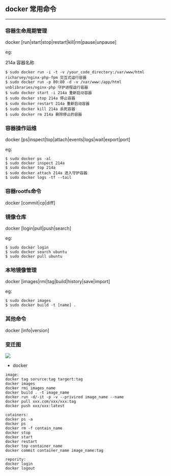 ## docker 常用命令

***

### 容器生命周期管理
docker [run|start|stop|restart|kill|rm|pause|unpause]

eg:

214a 容器名称
```
$ sudo docker run -i -t -v /your_code_directory:/var/www/html richarvey/nginx-php-fpm 交互式运行容器
$ sudo docker run -p 80:80 -d -v /var/www:/app/html unblibraries/nginx-php 守护进程运行容器
$ sudo docker start -i 214a 重新启动容器
$ sudo docker stop 214a 停止容器
$ sudo docker restart 214a 重新启动容器
$ sudo docker kill 214a 杀死容器
$ sudo docker rm 214a 删除停止的容器
```
### 容器操作运维
docker [ps|inspect|top|attach|events|logs|wait|export|port]

eg:
```
$ sudo docker ps -al
$ sudo docker inspect 214a
$ sudo docker top 214a
$ sudo docker attach 214a 进入守护容器
$ sudo docker logs -tf --tail
```
### 容器rootfs命令
docker [commit|cp|diff]
### 镜像仓库
docker [login|pull|push|search]

eg:
```
$ sudo docker login
$ sudo docker search ubuntu
$ sudo docker pull ubuntu
```
### 本地镜像管理 
docker [images|rmi|tag|build|history|save|import]

eg:
```
$ sudo docker images
$ sudo docker build -t [name] .
```
### 其他命令
docker [info|version]
### 变迁图
![](https://sfault-image.b0.upaiyun.com/404/256/404256463-545a1d114c535_articlex)

- docker
```
image:
docker tag sorurce:tag targert:tag
docker images
docker rmi images_name
docker build . -t image_name
docker run -d/-it -p -v --privired image_name --name
docker pull xxx.com/xxx/xxx:tag
docker push xxx/xxx:latest

cotainers:
docker ps -a
docker ps
docker rm -f contain_name
docker stop
docker start
docker restart
docker top container_name
docker commit container_name image_name:tag

repority:
docker login
docker logout
```

